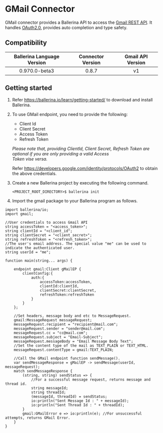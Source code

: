 # GMail Connector

GMail connector provides a Ballerina API to access the [Gmail REST API](https://developers.google.com/gmail/api/v1/reference/). It handles [OAuth2.0](http://tools.ietf.org/html/rfc6749), provides auto completion and type safety.

## Compatibility

| Ballerina Language Version | Connector Version  | Gmail API Version |  
| :-------------------------:|:------------------:|:-----------------:| 
| 0.970.0-beta3              | 0.8.7              | v1                | 

## Getting started

1.  Refer https://ballerina.io/learn/getting-started/ to download and install Ballerina.
2.  To use GMail endpoint, you need to provide the following:

       - Client Id
       - Client Secret
       - Access Token
       - Refresh Token
    
       *Please note that, providing ClientId, Client Secret, Refresh Token are optional if you are only providing a valid Access                   
       Token vise versa.*
    
       Refer https://developers.google.com/identity/protocols/OAuth2 to obtain the above credentials.

3. Create a new Ballerina project by executing the following command.

      ``<PROJECT_ROOT_DIRECTORY>$ ballerina init``

5. Import the gmail package to your Ballerina program as follows.

```ballerina
import ballerina/io;
import gmail;

//User credentials to access Gmail API
string accessToken = "<access_token>";
string clientId = "<client_id";
string clientSecret = "<client_secret>";
string refreshToken = "<refresh_token>";
//The user's email address. The special value "me" can be used to indicate the authenticated user.
string userId = "me";

function main(string... args) {

    endpoint gmail:Client gMailEP {
        clientConfig:{
            auth:{
                accessToken:accessToken,
                clientId:clientId,
                clientSecret:clientSecret,
                refreshToken:refreshToken
            }
        }
    };

    //Set headers, message body and etc to MessageRequest.
    gmail:MessageRequest messageRequest;
    messageRequest.recipient = "recipient@mail.com";
    messageRequest.sender = "sender@mail.com";
    messageRequest.cc = "cc@mail.com";
    messageRequest.subject = "Email-Subject";
    messageRequest.messageBody = "Email Message Body Text";
    //Set the content type of the mail as TEXT_PLAIN or TEXT_HTML.
    messageRequest.contentType = gmail:TEXT_PLAIN;

    //Call the GMail endpoint function sendMessage().
    var sendMessageResponse = gMailEP -> sendMessage(userId, messageRequest);
    match sendMessageResponse {
        (string, string) sendStatus => {
            //For a successful message request, returns message and thread id.
            string messageId;
            string threadId;
            (messageId, threadId) = sendStatus;
            io:println("Sent Message Id : " + messageId);
            io:println("Sent Thread Id : " + threadId);
        }
        gmail:GMailError e => io:println(e); //For unsuccessful attempts, returns GMail Error.
    }
}
```
